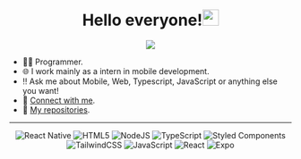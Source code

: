 <div align="center">
<h1>Hello everyone!<img src="https://github.com/TheDudeThatCode/TheDudeThatCode/blob/master/Assets/Hi.gif" width="29px"></h1>

<img src="https://img.shields.io/badge/Programmer_|_Mobile_Development_Intern-0d1117?style=flat-square&logo" /><br />
</div>

<div style="display:block">

 - 🧑‍💻 Programmer.
 - 🌐 I work mainly as a intern in mobile development.
 - ‼️ Ask me about Mobile, Web, Typescript, JavaScript or anything else you want!
 - 🔵 [Connect with me](https://www.linkedin.com/in/cesarcanoff).
 - 📒 [My repositories](https://github.com/CesarCanoff?tab=repositories).
</div>

---

<div align="center">
  
![React Native](https://img.shields.io/badge/react_native-0d1117.svg?style=for-the-badge&logo=react&logoColor=61DAFB)
![HTML5](https://img.shields.io/badge/html5-0d1117.svg?style=for-the-badge&logo=html5&logoColor=%23E34F26)
![NodeJS](https://img.shields.io/badge/node.js-0d1117?style=for-the-badge&logo=node.js&logoColor=6DA55F)
![TypeScript](https://img.shields.io/badge/typescript-0d1117.svg?style=for-the-badge&logo=typescript&logoColor=%23007ACC)
![Styled Components](https://img.shields.io/badge/styled--components-0d1117?style=for-the-badge&logo=styled-components&logoColor=DB7093)
![TailwindCSS](https://img.shields.io/badge/tailwindcss-0d1117.svg?style=for-the-badge&logo=tailwind-css&logoColor=%2338B2AC)
![JavaScript](https://img.shields.io/badge/javascript-0d1117.svg?style=for-the-badge&logo=javascript&logoColor=%23F7DF1E)
![React](https://img.shields.io/badge/react-0d1117.svg?style=for-the-badge&logo=react&logoColor=%2361DAFB)
![Expo](https://img.shields.io/badge/expo-0d1117?style=for-the-badge&logo=expo&logoColor=#D04A37)


</div>
